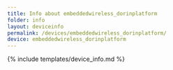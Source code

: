 ```yaml
---
title: Info about embeddedwireless_dorinplatform
folder: info
layout: deviceinfo
permalink: /devices/embeddedwireless_dorinplatform/
device: embeddedwireless_dorinplatform
---
```

{% include templates/device_info.md %}
